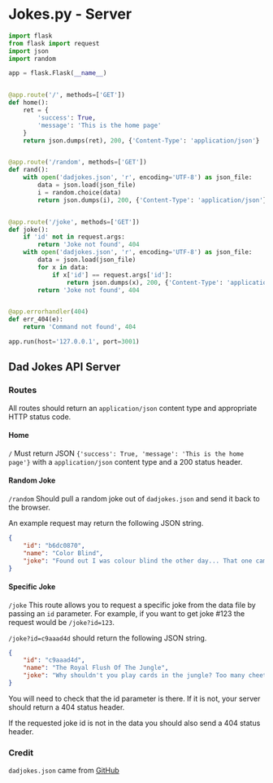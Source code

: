 # Jokes.py - Server

```python
import flask
from flask import request
import json
import random

app = flask.Flask(__name__)


@app.route('/', methods=['GET'])
def home():
    ret = {
        'success': True,
        'message': 'This is the home page'
    }
    return json.dumps(ret), 200, {'Content-Type': 'application/json'}


@app.route('/random', methods=['GET'])
def rand():
    with open('dadjokes.json', 'r', encoding='UTF-8') as json_file:
        data = json.load(json_file)
        i = random.choice(data)
        return json.dumps(i), 200, {'Content-Type': 'application/json'}


@app.route('/joke', methods=['GET'])
def joke():
    if 'id' not in request.args:
        return 'Joke not found', 404
    with open('dadjokes.json', 'r', encoding='UTF-8') as json_file:
        data = json.load(json_file)
        for x in data:
            if x['id'] == request.args['id']:
                return json.dumps(x), 200, {'Content-Type': 'application/json'}
        return 'Joke not found', 404


@app.errorhandler(404)
def err_404(e):
    return 'Command not found', 404

app.run(host='127.0.0.1', port=3001)
```

## Dad Jokes API Server

### Routes
All routes should return an `application/json` content type and appropriate HTTP status code. 

#### Home
`/`
Must return JSON `{'success': True, 'message': 'This is the home page'}` with a `application/json` content type and a 200 status header.

#### Random Joke
`/random`
Should pull a random joke out of `dadjokes.json` and send it back to the browser. 

An example request may return the following JSON string.

```json
{
    "id": "b6dc0870",
    "name": "Color Blind",
    "joke": "Found out I was colour blind the other day... That one came right out the purple."
}
```

#### Specific Joke
`/joke`
This route allows you to request a specific joke from the data file by passing an `id` parameter. For example, if you want to get joke #123 the request would be `/joke?id=123`. 

`/joke?id=c9aaad4d` should return the following JSON string.

```json
{
    "id": "c9aaad4d",
    "name": "The Royal Flush Of The Jungle",
    "joke": "Why shouldn't you play cards in the jungle? Too many cheetahs."
}
```

You will need to check that the id parameter is there. If it is not, your server should return a 404 status header.

If the requested joke id is not in the data you should also send a 404 status header. 

### Credit
`dadjokes.json` came from [GitHub](https://github.com/mshwery/dad-jokes-api)
